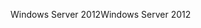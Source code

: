 <span data-ttu-id="898c5-101">Windows Server 2012</span><span class="sxs-lookup"><span data-stu-id="898c5-101">Windows Server 2012</span></span>